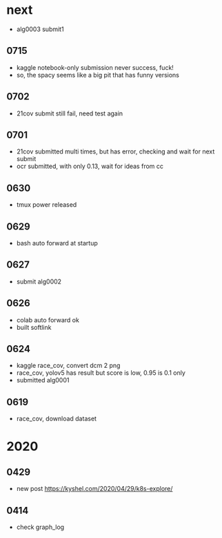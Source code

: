 # next
- alg0003 submit1




 
## 0715
- kaggle notebook-only submission never success, fuck!
- so, the spacy seems like a big pit that has funny versions

## 0702
- 21cov submit still fail, need test again

## 0701
- 21cov submitted multi times, but has error, checking and wait for next submit
- ocr submitted, with only 0.13, wait for ideas from cc



## 0630
- tmux power released 

## 0629
- bash auto forward at startup

## 0627
- submit alg0002


## 0626
- colab auto forward ok
- built softlink



## 0624
- kaggle race_cov, convert dcm 2 png
- race_cov, yolov5 has result but score is low, 0.95 is 0.1 only
- submitted alg0001



## 0619
- race_cov, download dataset




# 2020

## 0429
- new post https://kyshel.com/2020/04/29/k8s-explore/


## 0414
- check graph_log

 

 

